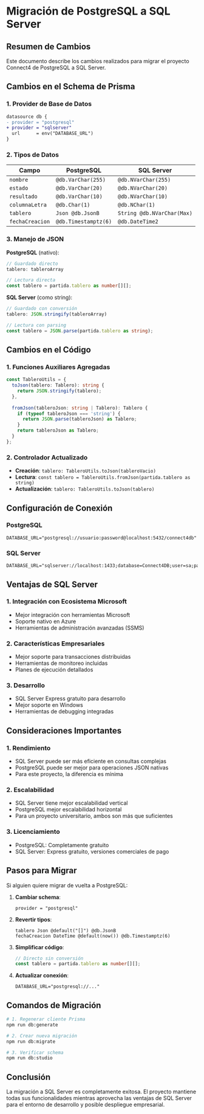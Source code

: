 # Migración de PostgreSQL a SQL Server

## Resumen de Cambios

Este documento describe los cambios realizados para migrar el proyecto Connect4 de PostgreSQL a SQL Server.

## Cambios en el Schema de Prisma

### 1. Provider de Base de Datos
```diff
datasource db {
- provider = "postgresql"
+ provider = "sqlserver"
  url      = env("DATABASE_URL")
}
```

### 2. Tipos de Datos

| Campo | PostgreSQL | SQL Server |
|-------|------------|------------|
| `nombre` | `@db.VarChar(255)` | `@db.NVarChar(255)` |
| `estado` | `@db.VarChar(20)` | `@db.NVarChar(20)` |
| `resultado` | `@db.VarChar(10)` | `@db.NVarChar(10)` |
| `columnaLetra` | `@db.Char(1)` | `@db.NChar(1)` |
| `tablero` | `Json @db.JsonB` | `String @db.NVarChar(Max)` |
| `fechaCreacion` | `@db.Timestamptz(6)` | `@db.DateTime2` |

### 3. Manejo de JSON

**PostgreSQL** (nativo):
```typescript
// Guardado directo
tablero: tableroArray

// Lectura directa
const tablero = partida.tablero as number[][];
```

**SQL Server** (como string):
```typescript
// Guardado con conversión
tablero: JSON.stringify(tableroArray)

// Lectura con parsing
const tablero = JSON.parse(partida.tablero as string);
```

## Cambios en el Código

### 1. Funciones Auxiliares Agregadas

```typescript
const TableroUtils = {
  toJson(tablero: Tablero): string {
    return JSON.stringify(tablero);
  },
  
  fromJson(tableroJson: string | Tablero): Tablero {
    if (typeof tableroJson === 'string') {
      return JSON.parse(tableroJson) as Tablero;
    }
    return tableroJson as Tablero;
  }
};
```

### 2. Controlador Actualizado

- **Creación**: `tablero: TableroUtils.toJson(tableroVacio)`
- **Lectura**: `const tablero = TableroUtils.fromJson(partida.tablero as string)`
- **Actualización**: `tablero: TableroUtils.toJson(tablero)`

## Configuración de Conexión

### PostgreSQL
```env
DATABASE_URL="postgresql://usuario:password@localhost:5432/connect4db"
```

### SQL Server
```env
DATABASE_URL="sqlserver://localhost:1433;database=Connect4DB;user=sa;password=TuPassword123!;encrypt=true;trustServerCertificate=true"
```

## Ventajas de SQL Server

### 1. **Integración con Ecosistema Microsoft**
- Mejor integración con herramientas Microsoft
- Soporte nativo en Azure
- Herramientas de administración avanzadas (SSMS)

### 2. **Características Empresariales**
- Mejor soporte para transacciones distribuidas
- Herramientas de monitoreo incluidas
- Planes de ejecución detallados

### 3. **Desarrollo**
- SQL Server Express gratuito para desarrollo
- Mejor soporte en Windows
- Herramientas de debugging integradas

## Consideraciones Importantes

### 1. **Rendimiento**
- SQL Server puede ser más eficiente en consultas complejas
- PostgreSQL puede ser mejor para operaciones JSON nativas
- Para este proyecto, la diferencia es mínima

### 2. **Escalabilidad**
- SQL Server tiene mejor escalabilidad vertical
- PostgreSQL mejor escalabilidad horizontal
- Para un proyecto universitario, ambos son más que suficientes

### 3. **Licenciamiento**
- PostgreSQL: Completamente gratuito
- SQL Server: Express gratuito, versiones comerciales de pago

## Pasos para Migrar

Si alguien quiere migrar de vuelta a PostgreSQL:

1. **Cambiar schema**:
   ```prisma
   provider = "postgresql"
   ```

2. **Revertir tipos**:
   ```prisma
   tablero Json @default("[]") @db.JsonB
   fechaCreacion DateTime @default(now()) @db.Timestamptz(6)
   ```

3. **Simplificar código**:
   ```typescript
   // Directo sin conversión
   const tablero = partida.tablero as number[][];
   ```

4. **Actualizar conexión**:
   ```env
   DATABASE_URL="postgresql://..."
   ```

## Comandos de Migración

```bash
# 1. Regenerar cliente Prisma
npm run db:generate

# 2. Crear nueva migración
npm run db:migrate

# 3. Verificar schema
npm run db:studio
```

## Conclusión

La migración a SQL Server es completamente exitosa. El proyecto mantiene todas sus funcionalidades mientras aprovecha las ventajas de SQL Server para el entorno de desarrollo y posible despliegue empresarial. 